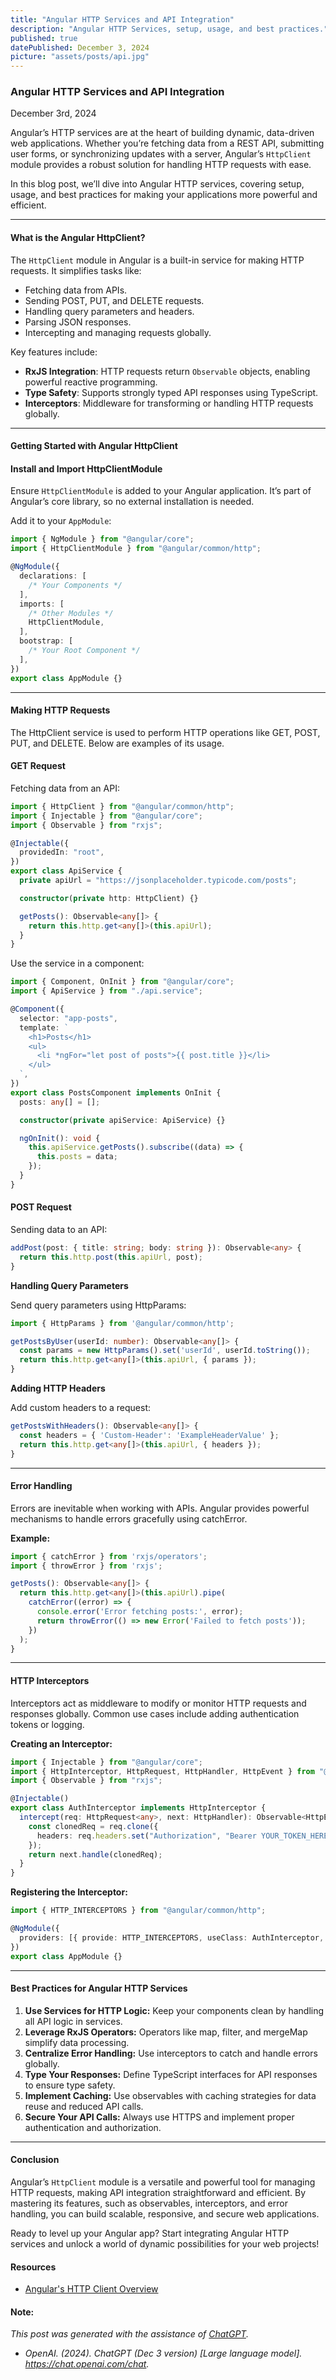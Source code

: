 ```yaml
---
title: "Angular HTTP Services and API Integration"
description: "Angular HTTP Services, setup, usage, and best practices."
published: true
datePublished: December 3, 2024
picture: "assets/posts/api.jpg"
---
```


### **Angular HTTP Services and API Integration**

December 3rd, 2024

Angular’s HTTP services are at the heart of building dynamic, data-driven web applications. Whether you’re fetching data from a REST API, submitting user forms, or synchronizing updates with a server, Angular’s `HttpClient` module provides a robust solution for handling HTTP requests with ease.

In this blog post, we’ll dive into Angular HTTP services, covering setup, usage, and best practices for making your applications more powerful and efficient.

---

#### **What is the Angular HttpClient?**

The `HttpClient` module in Angular is a built-in service for making HTTP requests. It simplifies tasks like:

- Fetching data from APIs.
- Sending POST, PUT, and DELETE requests.
- Handling query parameters and headers.
- Parsing JSON responses.
- Intercepting and managing requests globally.

Key features include:

- **RxJS Integration**: HTTP requests return `Observable` objects, enabling powerful reactive programming.
- **Type Safety**: Supports strongly typed API responses using TypeScript.
- **Interceptors**: Middleware for transforming or handling HTTP requests globally.

---

#### **Getting Started with Angular HttpClient**

#### **Install and Import HttpClientModule**

Ensure `HttpClientModule` is added to your Angular application. It’s part of Angular’s core library, so no external installation is needed.

Add it to your `AppModule`:

```typescript
import { NgModule } from "@angular/core";
import { HttpClientModule } from "@angular/common/http";

@NgModule({
  declarations: [
    /* Your Components */
  ],
  imports: [
    /* Other Modules */
    HttpClientModule,
  ],
  bootstrap: [
    /* Your Root Component */
  ],
})
export class AppModule {}
```

---

#### **Making HTTP Requests**

The HttpClient service is used to perform HTTP operations like GET, POST, PUT, and DELETE. Below are examples of its usage.

#### **GET Request**

Fetching data from an API:

```typescript
import { HttpClient } from "@angular/common/http";
import { Injectable } from "@angular/core";
import { Observable } from "rxjs";

@Injectable({
  providedIn: "root",
})
export class ApiService {
  private apiUrl = "https://jsonplaceholder.typicode.com/posts";

  constructor(private http: HttpClient) {}

  getPosts(): Observable<any[]> {
    return this.http.get<any[]>(this.apiUrl);
  }
}
```

Use the service in a component:

```typescript
import { Component, OnInit } from "@angular/core";
import { ApiService } from "./api.service";

@Component({
  selector: "app-posts",
  template: `
    <h1>Posts</h1>
    <ul>
      <li *ngFor="let post of posts">{{ post.title }}</li>
    </ul>
  `,
})
export class PostsComponent implements OnInit {
  posts: any[] = [];

  constructor(private apiService: ApiService) {}

  ngOnInit(): void {
    this.apiService.getPosts().subscribe((data) => {
      this.posts = data;
    });
  }
}
```

#### **POST Request**

Sending data to an API:

```typescript
addPost(post: { title: string; body: string }): Observable<any> {
  return this.http.post(this.apiUrl, post);
}
```

**Handling Query Parameters**

Send query parameters using HttpParams:

```typescript
import { HttpParams } from '@angular/common/http';

getPostsByUser(userId: number): Observable<any[]> {
  const params = new HttpParams().set('userId', userId.toString());
  return this.http.get<any[]>(this.apiUrl, { params });
}
```

**Adding HTTP Headers**

Add custom headers to a request:

```typescript
getPostsWithHeaders(): Observable<any[]> {
  const headers = { 'Custom-Header': 'ExampleHeaderValue' };
  return this.http.get<any[]>(this.apiUrl, { headers });
}
```

---

#### **Error Handling**

Errors are inevitable when working with APIs. Angular provides powerful mechanisms to handle errors gracefully using catchError.

**Example:**

```typescript
import { catchError } from 'rxjs/operators';
import { throwError } from 'rxjs';

getPosts(): Observable<any[]> {
  return this.http.get<any[]>(this.apiUrl).pipe(
    catchError((error) => {
      console.error('Error fetching posts:', error);
      return throwError(() => new Error('Failed to fetch posts'));
    })
  );
}
```

---

#### **HTTP Interceptors**

Interceptors act as middleware to modify or monitor HTTP requests and responses globally. Common use cases include adding authentication tokens or logging.

**Creating an Interceptor:**

```typescript
import { Injectable } from "@angular/core";
import { HttpInterceptor, HttpRequest, HttpHandler, HttpEvent } from "@angular/common/http";
import { Observable } from "rxjs";

@Injectable()
export class AuthInterceptor implements HttpInterceptor {
  intercept(req: HttpRequest<any>, next: HttpHandler): Observable<HttpEvent<any>> {
    const clonedReq = req.clone({
      headers: req.headers.set("Authorization", "Bearer YOUR_TOKEN_HERE"),
    });
    return next.handle(clonedReq);
  }
}
```

**Registering the Interceptor:**

```typescript
import { HTTP_INTERCEPTORS } from "@angular/common/http";

@NgModule({
  providers: [{ provide: HTTP_INTERCEPTORS, useClass: AuthInterceptor, multi: true }],
})
export class AppModule {}
```

---

#### **Best Practices for Angular HTTP Services**

1. **Use Services for HTTP Logic:** Keep your components clean by handling all API logic in services.
2. **Leverage RxJS Operators:** Operators like map, filter, and mergeMap simplify data processing.
3. **Centralize Error Handling:** Use interceptors to catch and handle errors globally.
4. **Type Your Responses:** Define TypeScript interfaces for API responses to ensure type safety.
5. **Implement Caching:** Use observables with caching strategies for data reuse and reduced API calls.
6. **Secure Your API Calls:** Always use HTTPS and implement proper authentication and authorization.

---

#### **Conclusion**

Angular’s `HttpClient` module is a versatile and powerful tool for managing HTTP requests, making API integration straightforward and efficient. By mastering its features, such as observables, interceptors, and error handling, you can build scalable, responsive, and secure web applications.

Ready to level up your Angular app? Start integrating Angular HTTP services and unlock a world of dynamic possibilities for your web projects!

#### **Resources**

- <a href="https://angular.dev/guide/http" target="_blank">Angular's HTTP Client Overview</a>

#### Note:

*This post was generated with the assistance of <a href="https://chatgpt.com/" target="_blank">ChatGPT</a>.*

- *OpenAI. (2024). ChatGPT (Dec 3 version) [Large language model]. https://chat.openai.com/chat.*
